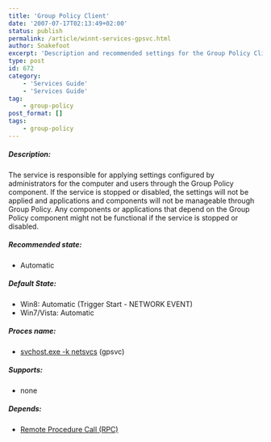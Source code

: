 ```yaml
---
title: 'Group Policy Client'
date: '2007-07-17T02:13:49+02:00'
status: publish
permalink: /article/winnt-services-gpsvc.html
author: Snakefoot
excerpt: 'Description and recommended settings for the Group Policy Client service.'
type: post
id: 672
category:
    - 'Services Guide'
    - 'Services Guide'
tag:
    - group-policy
post_format: []
tags:
    - group-policy
---
```

##### Description:

 The service is responsible for applying settings configured by administrators for the computer and users through the Group Policy component. If the service is stopped or disabled, the settings will not be applied and applications and components will not be manageable through Group Policy. Any components or applications that depend on the Group Policy component might not be functional if the service is stopped or disabled.
 
##### Recommended state:

- Automatic

##### Default State:

- Win8: Automatic (Trigger Start - NETWORK EVENT)
- Win7/Vista: Automatic

##### Proces name:

- [svchost.exe -k netsvcs](/article/winnt-services-wrapper.html) (gpsvc)

##### Supports:

- none

##### Depends:

- [Remote Procedure Call (RPC)](/article/winnt-services-rpcss.html)